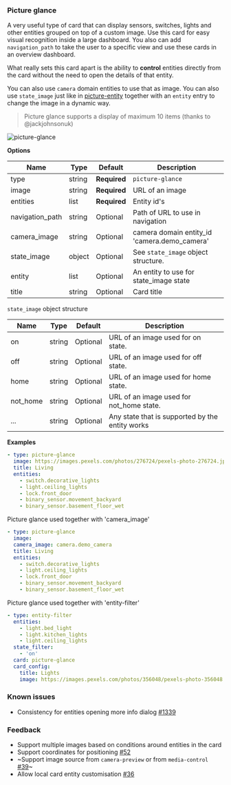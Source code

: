 ### Picture glance

A very useful type of card that can display sensors, switches, lights and other entities grouped on top of a custom image. Use this card for easy visual recognition inside a large dashboard. You also can add `navigation_path` to take the user to a specific view and use these cards in an overview dashboard.

What really sets this card apart is the ability to **control** entities directly from the card without the need to open the details of that entity.

You can also use `camera` domain entities to use that as image. You can also use `state_image` just like in [picture-entity](card-picture-entity.md) together with an `entity` entry to change the image in a dynamic way.

> Picture glance supports a display of maximum 10 items (thanks to @jackjohnsonuk)

![picture-glance](https://user-images.githubusercontent.com/7738048/41776092-1194fcc8-762f-11e8-92a7-a40fec0b64a3.gif)

**Options**

| Name | Type | Default | Description
| ---- | ---- | ------- | -----------
| type | string | **Required** | `picture-glance`
| image | string | **Required** | URL of an image
| entities | list | **Required** | Entity id's
| navigation_path | string | Optional | Path of URL to use in navigation
| camera_image | string | Optional | camera domain entity_id 'camera.demo_camera'
| state_image | object | Optional| See `state_image` object structure.
| entity | list | Optional | An entity to use for state_image state
| title | string | Optional | Card title

`state_image` object structure

| Name | Type | Default | Description
| ---- | ---- | ------- | -----------
| on | string | Optional | URL of an image used for on state.
| off | string | Optional | URL of an image used for off state.
| home | string | Optional | URL of an image used for home state.
| not_home | string | Optional | URL of an image used for not_home state.
| ... | string | Optional | Any state that is supported by the entity works

**Examples**

```yaml
- type: picture-glance
  image: https://images.pexels.com/photos/276724/pexels-photo-276724.jpeg?auto=compress&cs=tinysrgb&dpr=2&h=240&w=495
  title: Living
  entities:
    - switch.decorative_lights
    - light.ceiling_lights
    - lock.front_door
    - binary_sensor.movement_backyard
    - binary_sensor.basement_floor_wet
```

Picture glance used together with 'camera_image'
```yaml
- type: picture-glance
  image:
  camera_image: camera.demo_camera
  title: Living
  entities:
    - switch.decorative_lights
    - light.ceiling_lights
    - lock.front_door
    - binary_sensor.movement_backyard
    - binary_sensor.basement_floor_wet
```

Picture glance used together with 'entity-filter'
```yaml
- type: entity-filter
  entities:
    - light.bed_light
    - light.kitchen_lights
    - light.ceiling_lights
  state_filter:
    - 'on'
  card: picture-glance
  card_config:
    title: Lights
    image: https://images.pexels.com/photos/356048/pexels-photo-356048.jpeg?auto=compress&cs=tinysrgb&dpr=2&h=295&w=490
```

### Known issues
- Consistency for entities opening more info dialog [#1339](https://github.com/home-assistant/home-assistant-polymer/pull/1339)

### Feedback
- Support multiple images based on conditions around entities in the card
- Support coordinates for positioning [#52](https://github.com/home-assistant/ui-schema/issues/52)
- ~Support image source from `camera-preview` or from `media-control` [#39](https://github.com/home-assistant/ui-schema/issues/39)~
- Allow local card entity customisation [#36](https://github.com/home-assistant/ui-schema/issues/36)
